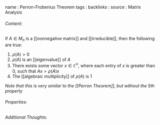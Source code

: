 name : Perron-Frobenius Theorem
tags : 
backlinks : 
source : Matrix Analysis

###### Content:
If $A \in M_n$ is a [[nonnegative matrix]] and [[irreducible]], then the following are true:
1) $\rho(A) >0$
2) $\rho(A)$ is an [[eigenvalue]] of $A$
3) There exists some vector $x \in \mathbb{C}^n$, where each entry of $x$ is greater than 0, such that $Ax = \rho(A)x$
4) The [[algebraic multiplicity]] of $\rho(A)$ is 1

*Note that this is very similar to the [[Perron Theorem]], but without the 5th property*

###### Properties:


###### Additional Thoughts:
